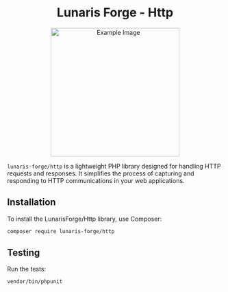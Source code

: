 
<div style="text-align: center;">
    <h1>Lunaris Forge - Http</h1>
    <img src="https://i.imgur.com/QrhQToR.jpeg" alt="Example Image" width="300"/>
</div>  

`lunaris-forge/http` is a lightweight PHP library designed for handling HTTP requests and responses. It simplifies the
process of capturing and responding to HTTP communications in your web applications.

## Installation

To install the LunarisForge/Http library, use Composer:

```sh
composer require lunaris-forge/http
```

## Testing

Run the tests:

   ```sh
   vendor/bin/phpunit
   ```
